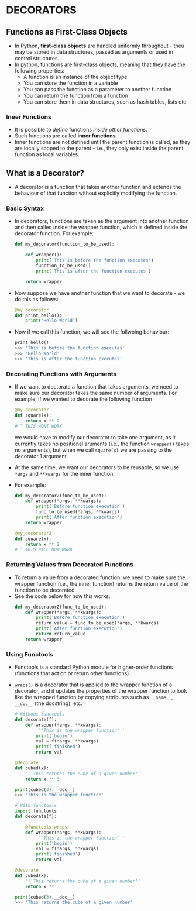 # DECORATORS

## Functions as First-Class Objects

- In Python, **first-class objects** are handled uniformly throughout - theu may be stored in data structures, passed as arguments or used in control structures.
- In python, functions are first-class objects, meaning that they have the following properties:
  - A function is an instance of the object type
  - You can store the function in a variable
  - You can pass the function as a parameter to another function
  - You can return the function from a function
  - You can store them in data structures, such as hash tables, lists etc.

### Ineer Functions

- It is possible to _define_ functions _inside other functions_.
- Such functions are called **inner functions**.
- Inner functions are not defined until the parent function is called, as they are locally scoped to the parent - i.e., they only exist inside the parent function as local variables.

## What is a Decorator?

- A decorator is a function that takes another function and extends the behaviour of that function without explicitly modifying the function.

### Basic Syntax

- In decorators, functions are taken as the argument into another function and then called inside the wrapper function, which is defined inside the decorator function. For example:

  ```python
  def my_decorator(function_to_be_used):

      def wrapper():
          print('This is before the function executes')
          function_to_be_used()
          print('This is after the function executes')

      return wrapper
  ```

- Now suppose we have another function that we want to decorate - we do this as follows:
  ```python
  @my_decorator
  def print_hello():
      print('Hello World')
  ```
- Now if we call this function, we will see the follwoing behaviour:
  ```python
  print_hello()
  >>> 'This is before the function executes'
  >>> 'Hello World'
  >>> 'This is after the function executes'
  ```

### Decorating Functions with Arguments

- If we want to dectorate a function that takes arguments, we need to make sure our decorator takes the same number of arguments. For example, if we wanted to decorate the following function
  ```python
  @my_decorator
  def square(x):
      return x ** 2
  # ^ THIS WONT WORK
  ```
  we would have to modify our decorator to take one argument, as it currently takes no positional aruments (i.e., the function `wrapper()` takes no arguments), but when we call `square(x)` we are passing to the decorator 1 argument.
- At the same time, we want our decorators to be reusable, so we use `*args` and `**kwargs` for the inner function.
- For example:

  ```python
  def my_decorator2(func_to_be_used):
      def wrapper(*args, **kwargs):
          print('Before function execution')
          func_to_be_used(*args, **kwargs)
          print('After function execution')
      return wrapper

  @my_decorator2
  def square(x):
      return x ** 2
  # ^ THIS WILL NOW WORK
  ```

### Returning Values from Decorated Functions

- To return a value from a decorated function, we need to make sure the wrapper function (i.e., the inner function) returns the return value of the function to be decorated.
- See the code below for how this works:
  ```python
  def my_decorator2(func_to_be_used):
      def wrapper(*args, **kwargs):
          print('Before function execution')
          return_value = func_to_be_used(*args, **kwargs)
          print('After function execution')
          return return_value
      return wrapper
  ```

### Using Functools

- Functools is a standard Python module for higher-order functions (functions that act on or return other functions).
- `wraps()` is a decorator that is applied to the wrapper function of a decorator, and it updates the properties of the wrapper function to look like the wrapped function by copying attributes such as `__name__`, `__doc__` (the docstring), etc.

  ```python
  # Without functools
  def decorate(f):
      def wrapper(*args, **kwargs):
          '''This is the wrapper function'''
          print('begin')
          val = f(*args, **kwargs)
          print('finished')
          return val

  @decorate
  def cubed(x):
      '''This returns the cube of a given number'''
      return x ** 3

  print(cubed(3).__doc__)
  >>> 'This is the wrapper function'

  # With functools
  import functools
  def decorate(f):

      @functools.wraps
      def wrapper(*args, **kwargs):
          '''This is the wrapper function'''
          print('begin')
          val = f(*args, **kwargs)
          print('finished')
          return val

  @decorate
  def cubed(x):
      '''This returns the cube of a given number'''
      return x ** 3

  print(cubed(3).__doc__)
  >>> 'This returns the cube of a given number'
  ```
